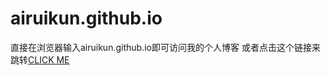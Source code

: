 # airuikun.github.io

直接在浏览器输入airuikun.github.io即可访问我的个人博客
或者点击这个链接来跳转[CLICK ME](http://airuikun.github.io)
